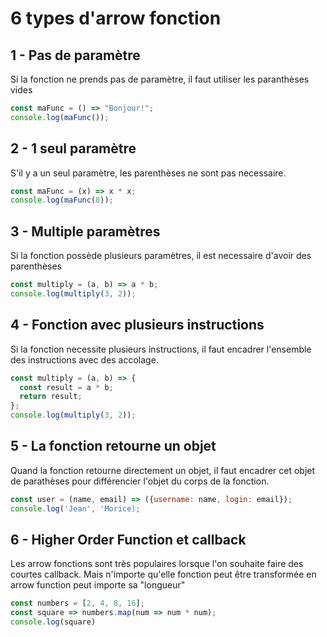 # 6 types d'arrow fonction

## 1 - Pas de paramètre

Si la fonction ne prends pas de paramètre, il faut utiliser les paranthèses vides

```js
const maFunc = () => "Bonjour!";
console.log(maFunc());
```

## 2 - 1 seul paramètre

S'il y a un seul paramètre, les parenthèses ne sont pas necessaire.

```js
const maFunc = (x) => x * x;
console.log(maFunc(8));
```

## 3 - Multiple paramètres

Si la fonction possède plusieurs paramètres, il est necessaire d'avoir des parenthèses

```js
const multiply = (a, b) => a * b;
console.log(multiply(3, 2));
```

## 4 - Fonction avec plusieurs instructions

Si la fonction necessite plusieurs instructions, il faut encadrer l'ensemble des instructions avec des accolage.

```js
const multiply = (a, b) => {
  const result = a * b;
  return result;
};
console.log(multiply(3, 2));
```

## 5 - La fonction retourne un objet

Quand la fonction retourne directement un objet, il faut encadrer cet objet de parathèses pour différencier l'objet du corps de la fonction.

```js
const user = (name, email) => ({username: name, login: email});
console.log('Jean', 'Morice);
```

## 6 - Higher Order Function et callback

Les arrow fonctions sont très populaires lorsque l'on souhaite faire des courtes callback. Mais n'importe qu'elle fonction peut être transformée en arrow function peut importe sa "longueur"

```js
const numbers = [2, 4, 8, 16];
const square => numbers.map(num => num * num);
console.log(square)
```
